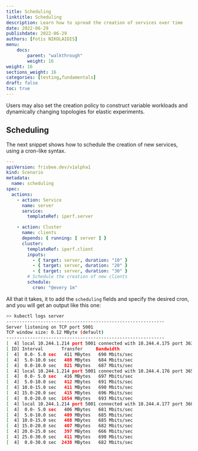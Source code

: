 ```yaml
---
title: Scheduling
linktitle: Scheduling
description: Learn how to spread the creation of services over time
date: 2022-06-29
publishdate: 2022-06-29
authors: [Fotis NIKOLAIDIS]
menu:
    docs:
        parent: "walkthrough"
        weight: 16
weight: 16
sections_weight: 16
categories: [testing,fundamentals]
draft: false
toc: true
---
```




Users may also set the creation policy to construct variable workloads and dynamically changing topologies for elastic experiments. 



## Scheduling 

The next snippet shows how to schedule the creation of new services, using a cron-like syntax.

```yaml
---
apiVersion: frisbee.dev/v1alpha1
kind: Scenario
metadata:
  name: scheduling
spec:
  actions:
    - action: Service
      name: server
      service:
        templateRef: iperf.server

    - action: Cluster
      name: clients
      depends: { running: [ server ] }
      cluster:
        templateRef: iperf.client
        inputs:
          - { target: server, duration: "10" }
          - { target: server, duration: "20" }
          - { target: server, duration: "30" }
        # Schedule the creation of new clients
        schedule: 
          cron: "@every 1m"
```



All that it takes, it to add the `scheduling` fields and specify the desired cron, and you will get an output like this one:

```bash
>> kubectl logs server
------------------------------------------------------------
Server listening on TCP port 5001
TCP window size: 0.12 MByte (default)
------------------------------------------------------------
[  4] local 10.244.1.214 port 5001 connected with 10.244.4.175 port 36362
[ ID] Interval       Transfer     Bandwidth
[  4]  0.0- 5.0 sec   411 MBytes   690 Mbits/sec
[  4]  5.0-10.0 sec   408 MBytes   684 Mbits/sec
[  4]  0.0-10.0 sec   821 MBytes   687 Mbits/sec
[  4] local 10.244.1.214 port 5001 connected with 10.244.4.176 port 36562
[  4]  0.0- 5.0 sec   416 MBytes   697 Mbits/sec
[  4]  5.0-10.0 sec   412 MBytes   691 Mbits/sec
[  4] 10.0-15.0 sec   411 MBytes   690 Mbits/sec
[  4] 15.0-20.0 sec   415 MBytes   696 Mbits/sec
[  4]  0.0-20.0 sec  1654 MBytes   693 Mbits/sec
[  4] local 10.244.1.214 port 5001 connected with 10.244.4.177 port 36010
[  4]  0.0- 5.0 sec   406 MBytes   681 Mbits/sec
[  4]  5.0-10.0 sec   409 MBytes   685 Mbits/sec
[  4] 10.0-15.0 sec   408 MBytes   685 Mbits/sec
[  4] 15.0-20.0 sec   407 MBytes   682 Mbits/sec
[  4] 20.0-25.0 sec   397 MBytes   666 Mbits/sec
[  4] 25.0-30.0 sec   411 MBytes   690 Mbits/sec
[  4]  0.0-30.0 sec  2438 MBytes   682 Mbits/sec
```

